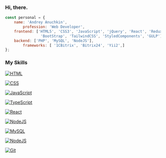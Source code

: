 ### Hi, there.

```js
const personal = {
	name: 'Andrey Anuchkin',
        profession: 'Web Developer',
	frontend: ['HTML5', 'CSS3', 'JavaScript', 'jQuery', 'React', 'Redux', 'TypeScript' , 'SASS', 'NPM',
                'BootStrap', 'TailwindCSS', 'StyledComponents', 'GULP'],
	backend: ['PHP', 'MySQL', 'NodeJS'],
        frameworks: [ '1CBitrix', 'Bitrix24', 'Yii2',]
}; 
```

<!--
**uniqcle/uniqcle** is a ✨ _special_ ✨ repository because its `README.md` (this file) appears on your GitHub profile.

Here are some ideas to get you started:

- 🔭 I’m currently working on ...
- 🌱 I’m currently learning ...
- 👯 I’m looking to collaborate on ...
- 🤔 I’m looking for help with ...
- 💬 Ask me about ...
- 📫 How to reach me: ...
- 😄 Pronouns: ...
-->

### My Skills

<p dir="auto">
<a target="_blank" rel="noopener noreferrer nofollow" href="https://camo.githubusercontent.com/5103eee83f80682631523b352e3b10cac04de54ed9250e6e82b3f71519c2e5a9/68747470733a2f2f696d672e736869656c64732e696f2f62616467652f48544d4c2d6339303431313f7374796c653d706c6173746963266c6f676f3d68746d6c35266c6f676f436f6c6f723d7768697465"><img src="https://camo.githubusercontent.com/5103eee83f80682631523b352e3b10cac04de54ed9250e6e82b3f71519c2e5a9/68747470733a2f2f696d672e736869656c64732e696f2f62616467652f48544d4c2d6339303431313f7374796c653d706c6173746963266c6f676f3d68746d6c35266c6f676f436f6c6f723d7768697465" alt="HTML" data-canonical-src="https://img.shields.io/badge/HTML-c90411?style=plastic&amp;logo=html5&amp;logoColor=white" style="max-width: 100%;"></a>

<a target="_blank" rel="noopener noreferrer nofollow" href="https://camo.githubusercontent.com/dfef04980eeeef8da400f892fc0222b6f90801b1e200329eca135fe415fb77f2/68747470733a2f2f696d672e736869656c64732e696f2f62616467652f4353532d3166383766663f7374796c653d706c6173746963266c6f676f3d63737333266c6f676f436f6c6f723d7768697465"><img src="https://camo.githubusercontent.com/dfef04980eeeef8da400f892fc0222b6f90801b1e200329eca135fe415fb77f2/68747470733a2f2f696d672e736869656c64732e696f2f62616467652f4353532d3166383766663f7374796c653d706c6173746963266c6f676f3d63737333266c6f676f436f6c6f723d7768697465" alt="CSS" data-canonical-src="https://img.shields.io/badge/CSS-1f87ff?style=plastic&amp;logo=css3&amp;logoColor=white" style="max-width: 100%;"></a>

<a target="_blank" rel="noopener noreferrer nofollow" href="https://camo.githubusercontent.com/c8fe1352d2f9d85797351f93a4ed73a1259118853ea6ba5794bb72f7029fc7a1/68747470733a2f2f696d672e736869656c64732e696f2f62616467652f4a6176615363726970742d4637444631453f7374796c653d706c6173746963266c6f676f3d6a617661736372697074266c6f676f436f6c6f723d626c61636b"><img src="https://camo.githubusercontent.com/c8fe1352d2f9d85797351f93a4ed73a1259118853ea6ba5794bb72f7029fc7a1/68747470733a2f2f696d672e736869656c64732e696f2f62616467652f4a6176615363726970742d4637444631453f7374796c653d706c6173746963266c6f676f3d6a617661736372697074266c6f676f436f6c6f723d626c61636b" alt="JavaScript" data-canonical-src="https://img.shields.io/badge/JavaScript-F7DF1E?style=plastic&amp;logo=javascript&amp;logoColor=black" style="max-width: 100%;"></a>

<a target="_blank" rel="noopener noreferrer nofollow" href="https://camo.githubusercontent.com/0ef85813e332d469088f9226f9a7964abb01098acbeb1b90eae339437b71618c/68747470733a2f2f696d672e736869656c64732e696f2f62616467652f547970655363726970742d3030374143433f7374796c653d706c6173746963266c6f676f3d74797065736372697074266c6f676f436f6c6f723d7768697465"><img src="https://camo.githubusercontent.com/0ef85813e332d469088f9226f9a7964abb01098acbeb1b90eae339437b71618c/68747470733a2f2f696d672e736869656c64732e696f2f62616467652f547970655363726970742d3030374143433f7374796c653d706c6173746963266c6f676f3d74797065736372697074266c6f676f436f6c6f723d7768697465" alt="TypeScript" data-canonical-src="https://img.shields.io/badge/TypeScript-007ACC?style=plastic&amp;logo=typescript&amp;logoColor=white" style="max-width: 100%;"></a>

<a target="_blank" rel="noopener noreferrer nofollow" href="https://camo.githubusercontent.com/05486d259622fb5549cbce3227e52357918e6bd97227316c37f2734fdefa34ee/68747470733a2f2f696d672e736869656c64732e696f2f62616467652f52656163742d626c61636b3f7374796c653d706c6173746963266c6f676f3d7265616374266c6f676f436f6c6f723d2532353233363144414642"><img src="https://camo.githubusercontent.com/05486d259622fb5549cbce3227e52357918e6bd97227316c37f2734fdefa34ee/68747470733a2f2f696d672e736869656c64732e696f2f62616467652f52656163742d626c61636b3f7374796c653d706c6173746963266c6f676f3d7265616374266c6f676f436f6c6f723d2532353233363144414642" alt="React" data-canonical-src="https://img.shields.io/badge/React-black?style=plastic&amp;logo=react&amp;logoColor=%252361DAFB" style="max-width: 100%;"></a>

<a target="_blank" rel="noopener noreferrer nofollow" href="https://camo.githubusercontent.com/c83c635d69354a9acab1bd6a2370bdc3b63db50d25e4d77051c8a252130469d0/68747470733a2f2f696d672e736869656c64732e696f2f62616467652f6e6f64652e6a732d3361386334363f7374796c653d706c6173746963266c6f676f3d6e6f64652e6a73266c6f676f436f6c6f723d7768697465"><img src="https://camo.githubusercontent.com/c83c635d69354a9acab1bd6a2370bdc3b63db50d25e4d77051c8a252130469d0/68747470733a2f2f696d672e736869656c64732e696f2f62616467652f6e6f64652e6a732d3361386334363f7374796c653d706c6173746963266c6f676f3d6e6f64652e6a73266c6f676f436f6c6f723d7768697465" alt="NodeJS" data-canonical-src="https://img.shields.io/badge/node.js-3a8c46?style=plastic&amp;logo=node.js&amp;logoColor=white" style="max-width: 100%;"></a>

<a target="_blank" rel="noopener noreferrer nofollow" href="https://camo.githubusercontent.com/6e4fb356567ddaa1aaea67d45774c010af67ef51ddfa65ab3acedde80614171c/68747470733a2f2f696d672e736869656c64732e696f2f62616467652f4d7953514c2d3133333339653f7374796c653d706c6173746963266c6f676f3d6d7973716c266c6f676f436f6c6f723d7768697465"><img src="https://camo.githubusercontent.com/6e4fb356567ddaa1aaea67d45774c010af67ef51ddfa65ab3acedde80614171c/68747470733a2f2f696d672e736869656c64732e696f2f62616467652f4d7953514c2d3133333339653f7374796c653d706c6173746963266c6f676f3d6d7973716c266c6f676f436f6c6f723d7768697465" alt="MySQL" data-canonical-src="https://img.shields.io/badge/MySQL-13339e?style=plastic&amp;logo=mysql&amp;logoColor=white" style="max-width: 100%;"></a>

<a target="_blank" rel="noopener noreferrer nofollow" href="https://camo.githubusercontent.com/c83c635d69354a9acab1bd6a2370bdc3b63db50d25e4d77051c8a252130469d0/68747470733a2f2f696d672e736869656c64732e696f2f62616467652f6e6f64652e6a732d3361386334363f7374796c653d706c6173746963266c6f676f3d6e6f64652e6a73266c6f676f436f6c6f723d7768697465"><img src="https://camo.githubusercontent.com/c83c635d69354a9acab1bd6a2370bdc3b63db50d25e4d77051c8a252130469d0/68747470733a2f2f696d672e736869656c64732e696f2f62616467652f6e6f64652e6a732d3361386334363f7374796c653d706c6173746963266c6f676f3d6e6f64652e6a73266c6f676f436f6c6f723d7768697465" alt="NodeJS" data-canonical-src="https://img.shields.io/badge/node.js-3a8c46?style=plastic&amp;logo=node.js&amp;logoColor=white" style="max-width: 100%;"></a>

<a target="_blank" rel="noopener noreferrer nofollow" href="https://camo.githubusercontent.com/d99e46b2ffc51de8abe6e3a2f0c93508897fd6c9d240864767966281f10e34da/68747470733a2f2f696d672e736869656c64732e696f2f62616467652f4769742d6637323630613f7374796c653d706c6173746963266c6f676f3d676974266c6f676f436f6c6f723d7768697465"><img src="https://camo.githubusercontent.com/d99e46b2ffc51de8abe6e3a2f0c93508897fd6c9d240864767966281f10e34da/68747470733a2f2f696d672e736869656c64732e696f2f62616467652f4769742d6637323630613f7374796c653d706c6173746963266c6f676f3d676974266c6f676f436f6c6f723d7768697465" alt="Git" data-canonical-src="https://img.shields.io/badge/Git-f7260a?style=plastic&amp;logo=git&amp;logoColor=white" style="max-width: 100%;"></a>

</p>
